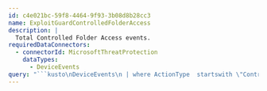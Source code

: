 ```yaml
---
id: c4e021bc-59f8-4464-9f93-3b08d8b28cc3
name: ExploitGuardControlledFolderAccess
description: |
  Total Controlled Folder Access events.
requiredDataConnectors:
  - connectorId: MicrosoftThreatProtection
    dataTypes:
      - DeviceEvents
query: "```kusto\nDeviceEvents\n | where ActionType  startswith \"ControlledFolderAccess\" \n | summarize NumberOfEvents=count() by ActionType\n | sort by NumberOfEvents desc\n```"
---
```


